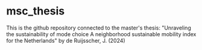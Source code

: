 # msc_thesis
This is the github repository connected to the master's thesis: "Unraveling the sustainability of mode choice A neighborhood sustainable mobility index for the Netherlands" by de Ruijsscher, J. (2024)
